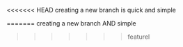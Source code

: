 <<<<<<< HEAD
creating a new branch is quick and simple

=======
creating a new branch AND simple
>>>>>>> featurel

